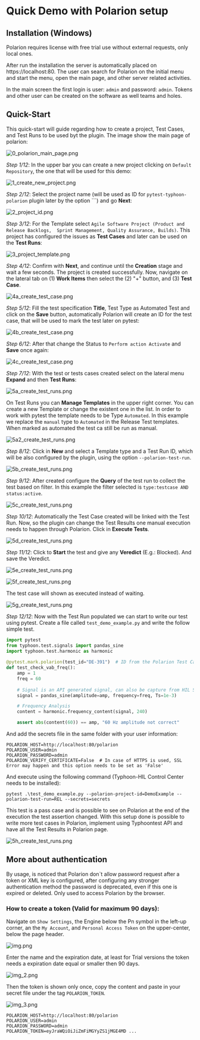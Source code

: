 # Quick Demo with Polarion setup

## Installation (Windows)

Polarion requires license with free trial use without external requests,
only local ones.

After run the installation the server is automatically placed on
https://localhost:80. The user can search for Polarion on the initial menu and 
start the menu, open the main page, and other server related activities.

In the main screen the first login is user: ``admin`` and password: ``admin``. 
Tokens and other user can be created on the software as well teams and holes.

## Quick-Start

This quick-start will guide regarding how to create a project, Test Cases, and
Test Runs to be used byt the plugin.
The image show the main page of polarion:

![0_polarion_main_page.png](../docs/images/2_getting_started/0_polarion_main_page.png)

*Step 1/12*: In the upper bar you can create a new project clicking on ``Default Repository``, 
the one that will be used for this demo:

![1_create_new_project.png](../docs/images/2_getting_started/1_create_new_project.png)

*Step 2/12*: Select the project name (will be used as ID for ``pytest-typhoon-polarion`` 
plugin later by the option ```) and go **Next**:

![2_project_id.png](../docs/images/2_getting_started/2_project_id.png)

*Step 3/12*: For the Template select ``Agile Software Project (Product and Release Backlogs, 
Sprint Management, Quality Assurance, Builds)``. This project has configured the
issues as **Test Cases** and later can be used on the **Test Runs**:

![3_project_template.png](../docs/images/2_getting_started/3_project_template.png)

*Step 4/12*: Confirm with **Next**, and continue until the **Creation** stage and 
wait a few seconds. The project is created successfully. Now, navigate on the 
lateral tab on (1) **Work Items** then select the (2) "+" button, and (3) 
**Test Case**.

![4a_create_test_case.png](../docs/images/2_getting_started/4a_create_test_case.png)

*Step 5/12*: Fill the test specification **Title**, Test Type as Automated Test and click on 
the **Save** button, automatically Polarion will create an ID for the test case,
that will be used to mark the test later on pytest:

![4b_create_test_case.png](../docs/images/2_getting_started/4b_create_test_case.png)

*Step 6/12*: After that change the Status to ``Perform action Activate`` and **Save** once
again:

![4c_create_test_case.png](../docs/images/2_getting_started/4c_create_test_case.png)



*Step 7/12*: With the test or tests cases created select on the lateral menu **Expand** and 
then **Test Runs**:

![5a_create_test_runs.png](../docs/images/2_getting_started/5a_create_test_runs.png)

On Test Runs you can **Manage Templates** in the upper right corner. 
You can create a new Template or change the existent one in the list.
In order to work with pytest the template needs to be Type ``Automated``. 
In this example we replace the ``manual`` type to ``Automated`` in the Release
Test templates. When marked as automated the test ca still be run as manual.

![5a2_create_test_runs.png](../docs/images/2_getting_started/5a2_create_test_runs.png)

*Step 8/12*: Click in **New** and select a Template type and a Test Run ID, 
which will be also configured by the plugin, using the option 
``--polarion-test-run``.

![5b_create_test_runs.png](../docs/images/2_getting_started/5b_create_test_runs.png)

*Step 9/12*: After created configure the **Query** of the test run to collect
the test based on filter. In this example the filter selected is 
``type:testcase AND status:active``.

![5c_create_test_runs.png](../docs/images/2_getting_started/5c_create_test_runs.png)

*Step 10/12*: Automatically the Test Case created will be linked with the Test 
Run. Now, so the plugin can change the Test Results one manual execution needs 
to happen through Polarion. Click in **Execute Tests**.

![5d_create_test_runs.png](../docs/images/2_getting_started/5d_create_test_runs.png)

*Step 11/12*: Click to **Start** the test and give any **Veredict** 
(E.g.: Blocked). And save the Veredict.

![5e_create_test_runs.png](../docs/images/2_getting_started/5e_create_test_runs.png)

![5f_create_test_runs.png](../docs/images/2_getting_started/5f_create_test_runs.png)

The test case will shown as executed instead of waiting.

![5g_create_test_runs.png](../docs/images/2_getting_started/5g_create_test_runs.png)


*Step 12/12*: Now with the Test Run populated we can start to write our test 
using pytest. Create a file called ``test_demo_example.py`` and write the 
follow simple test.

```python
import pytest
from typhoon.test.signals import pandas_sine
import typhoon.test.harmonic as harmonic
    
@pytest.mark.polarion(test_id="DE-391")  # ID from the Polarion Test Case
def test_check_vab_freq():
    amp = 1
    freq = 60
    
    # Signal is an API generated signal, can also be capture from HIL Simulation
    signal = pandas_sine(amplitude=amp, frequency=freq, Ts=1e-3)

    # Frequency Analysis
    content = harmonic.frequency_content(signal, 240)

    assert abs(content(60)) == amp, "60 Hz amplitude not correct"
```

And add the secrets file in the same folder with your user information:
```plain text
POLARION_HOST=http://localhost:80/polarion
POLARION_USER=admin
POLARION_PASSWORD=admin
POLARION_VERIFY_CERTIFICATE=False  # In case of HTTPS is used, SSL Error may happen and this option needs to be set as 'False'
```

And execute using the following command (Typhoon-HIL Control Center needs to be 
installed):

```commandline
pytest .\test_demo_example.py --polarion-project-id=DemoExample --polarion-test-run=REL --secrets=secrets 
```

This test is a pass case and is possible to see on Polarion at the end of the
execution the test assertion changed. With this setup done is possible to write
more test cases in Polarion, implement using Typhoontest API and have all the
Test Results in Polarion page.

![5h_create_test_runs.png](../docs/images/2_getting_started/5h_create_test_runs.png)

## More about authentication

By usage, is noticed that Polarion don`t allow password request after a token or
XML key is configured, after configuring any stronger authentication method the
password is deprecated, even if this one is expired or deleted. Only used to 
access Polarion by the browser.

### How to create a token (Valid for maximum 90 days):
Navigate on ``Show Settings``, the Engine below the Pn symbol in the left-up
corner, an the ``My Account``, and ``Personal Access Token`` on the upper-center,
below the page header.

![img.png](../docs/images/3_token_config/0_token_config.png)

Enter the name and the expiration date, at least for Trial versions the token
needs a expiration date equal or smaller then 90 days.

![img_2.png](../docs/images/3_token_config/1_token_config.png)

Then the token is shown only once, copy the content and paste in your secret 
file under the tag ``POLARION_TOKEN``. 

![img_3.png](../docs/images/3_token_config/2_token_config.png)

```plain text
POLARION_HOST=http://localhost:80/polarion
POLARION_USER=admin
POLARION_PASSWORD=admin
POLARION_TOKEN=eyJraWQiOiJiZmFiMGYyZS1jMGE4MD ...
```
